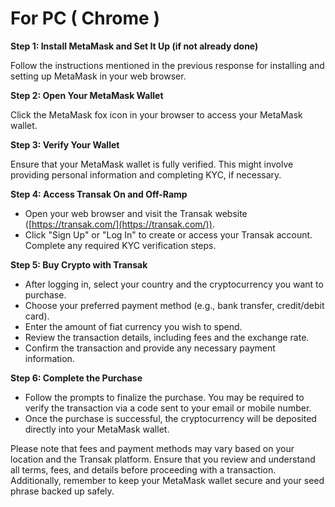 # For PC ( Chrome )

**Step 1: Install MetaMask and Set It Up (if not already done)**

Follow the instructions mentioned in the previous response for installing and setting up MetaMask in your web browser.

**Step 2: Open Your MetaMask Wallet**

Click the MetaMask fox icon in your browser to access your MetaMask wallet.

**Step 3: Verify Your Wallet**

Ensure that your MetaMask wallet is fully verified. This might involve providing personal information and completing KYC, if necessary.

**Step 4: Access Transak On and Off-Ramp**

* Open your web browser and visit the Transak website ([https://transak.com/](https://transak.com/)).
* Click "Sign Up" or "Log In" to create or access your Transak account. Complete any required KYC verification steps.

**Step 5: Buy Crypto with Transak**

* After logging in, select your country and the cryptocurrency you want to purchase.
* Choose your preferred payment method (e.g., bank transfer, credit/debit card).
* Enter the amount of fiat currency you wish to spend.
* Review the transaction details, including fees and the exchange rate.
* Confirm the transaction and provide any necessary payment information.

**Step 6: Complete the Purchase**

* Follow the prompts to finalize the purchase. You may be required to verify the transaction via a code sent to your email or mobile number.
* Once the purchase is successful, the cryptocurrency will be deposited directly into your MetaMask wallet.

Please note that fees and payment methods may vary based on your location and the Transak platform. Ensure that you review and understand all terms, fees, and details before proceeding with a transaction. Additionally, remember to keep your MetaMask wallet secure and your seed phrase backed up safely.
